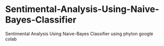 # Sentimental-Analysis-Using-Naive-Bayes-Classifier
Sentimental Analysis Using Naive-Bayes Classifier using phyton google colab
